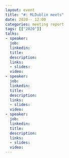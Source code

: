 ```yaml
---
layout: event
title: "#: MLDublin meets"
date: 2020-- 12:00
categories: meeting report
tags: [["2020"]]
talks:
- speaker:
  job:
  linkedin:
  title:
  description:
  links:
  - slides:
  video:
- speaker:
  job:
  linkedin:
  title:
  description:
  links:
  - slides:
  video:
- speaker:
  job:
  linkedin:
  title:
  description:
  links:
  - slides:
  video:
---
```

